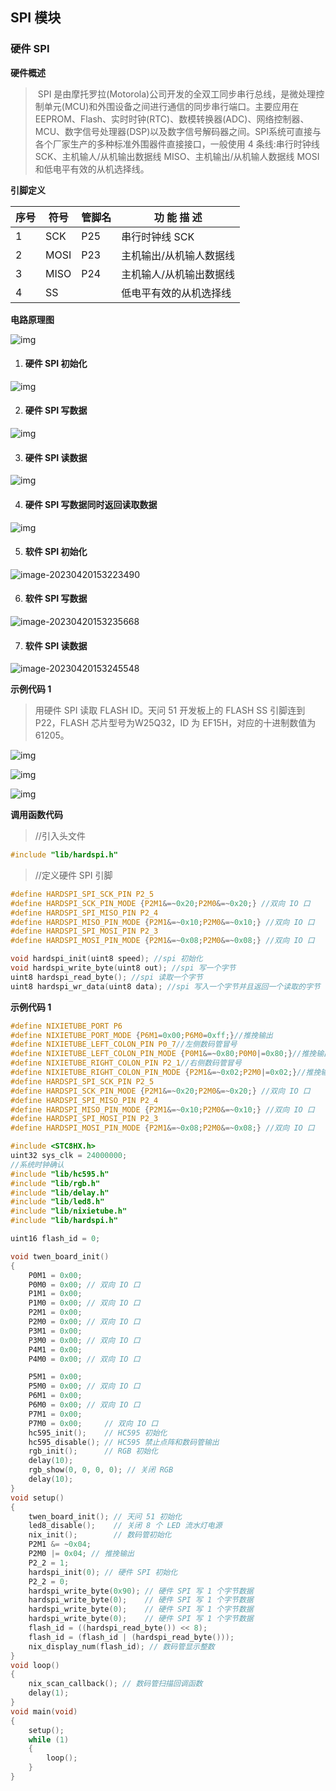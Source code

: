 ## SPI 模块<!-- {docsify-ignore} -->

### 硬件 SPI <!-- {docsify-ignore} -->

**硬件概述**

> ​	SPI 是由摩托罗拉(Motorola)公司开发的全双工同步串行总线，是微处理控制单元(MCU)和外围设备之间进行通信的同步串行端口。主要应用在 EEPROM、Flash、实时时钟(RTC)、数模转换器(ADC)、网络控制器、MCU、数字信号处理器(DSP)以及数字信号解码器之间。SPI系统可直接与各个厂家生产的多种标准外围器件直接接口，一般使用 4 条线:串行时钟线SCK、主机输人/从机输出数据线 MISO、主机输出/从机输人数据线 MOSI 和低电平有效的从机选择线。
>

 

**引脚定义**

| 序号 | 符号 | 管脚名 | 功 能 描 述   |
| -------------- | -------------- | ---------------- | ----------------------- |
| 1              | SCK            | P25              | 串行时钟线 SCK          |
| 2              | MOSI           | P23              | 主机输出/从机输人数据线 |
| 3              | MISO           | P24              | 主机输人/从机输出数据线 |
| 4              | SS             |                  | 低电平有效的从机选择线  |



**电路原理图**

 

![img](硬件SPI.assets/wps617.png) 

 

 

1. #### 硬件 SPI 初始化

![img](硬件SPI.assets/wps618.jpg) 



2. #### 硬件 SPI 写数据

![img](硬件SPI.assets/wps619.jpg) 



3. #### 硬件 SPI 读数据

![img](硬件SPI.assets/wps620.jpg) 



4. #### 硬件 SPI 写数据同时返回读取数据

![img](硬件SPI.assets/wps621.jpg) 

 

5. #### 软件 SPI 初始化

![image-20230420153223490](硬件SPI.assets/image-20230420153223490.png) 



6. #### 软件 SPI 写数据

![image-20230420153235668](硬件SPI.assets/image-20230420153235668.png) 



7. #### 软件 SPI 读数据

![image-20230420153245548](硬件SPI.assets/image-20230420153245548.png) 







**示例代码 1**

> 用硬件 SPI 读取 FLASH ID。天问 51 开发板上的 FLASH SS 引脚连到 P22，FLASH 芯片型号为W25Q32，ID 为 EF15H，对应的十进制数值为 61205。
>



![img](硬件SPI.assets/wps622.png) 





![img](硬件SPI.assets/wps623.png) 

 

![img](硬件SPI.assets/wps624.jpg) 

 

**调用函数代码**

> //引入头文件

```c
#include "lib/hardspi.h"
```

> //定义硬件 SPI 引脚

```c
#define HARDSPI_SPI_SCK_PIN P2_5
#define HARDSPI_SCK_PIN_MODE {P2M1&=~0x20;P2M0&=~0x20;} //双向 IO 口
#define HARDSPI_SPI_MISO_PIN P2_4
#define HARDSPI_MISO_PIN_MODE {P2M1&=~0x10;P2M0&=~0x10;} //双向 IO 口
#define HARDSPI_SPI_MOSI_PIN P2_3
#define HARDSPI_MOSI_PIN_MODE {P2M1&=~0x08;P2M0&=~0x08;} //双向 IO 口

void hardspi_init(uint8 speed); //spi 初始化
void hardspi_write_byte(uint8 out); //spi 写一个字节
uint8 hardspi_read_byte(); //spi 读取一个字节
uint8 hardspi_wr_data(uint8 data); //spi 写入一个字节并且返回一个读取的字节
```

**示例代码 1**

```c
#define NIXIETUBE_PORT P6
#define NIXIETUBE_PORT_MODE {P6M1=0x00;P6M0=0xff;}//推挽输出
#define NIXIETUBE_LEFT_COLON_PIN P0_7//左侧数码管冒号
#define NIXIETUBE_LEFT_COLON_PIN_MODE {P0M1&=~0x80;P0M0|=0x80;}//推挽输出
#define NIXIETUBE_RIGHT_COLON_PIN P2_1//右侧数码管冒号
#define NIXIETUBE_RIGHT_COLON_PIN_MODE {P2M1&=~0x02;P2M0|=0x02;}//推挽输出
#define HARDSPI_SPI_SCK_PIN P2_5
#define HARDSPI_SCK_PIN_MODE {P2M1&=~0x20;P2M0&=~0x20;} //双向 IO 口
#define HARDSPI_SPI_MISO_PIN P2_4
#define HARDSPI_MISO_PIN_MODE {P2M1&=~0x10;P2M0&=~0x10;} //双向 IO 口
#define HARDSPI_SPI_MOSI_PIN P2_3
#define HARDSPI_MOSI_PIN_MODE {P2M1&=~0x08;P2M0&=~0x08;} //双向 IO 口

#include <STC8HX.h>
uint32 sys_clk = 24000000;
//系统时钟确认
#include "lib/hc595.h"
#include "lib/rgb.h"
#include "lib/delay.h"
#include "lib/led8.h"
#include "lib/nixietube.h"
#include "lib/hardspi.h"

uint16 flash_id = 0;

void twen_board_init()
{
    P0M1 = 0x00;
    P0M0 = 0x00; // 双向 IO 口
    P1M1 = 0x00;
    P1M0 = 0x00; // 双向 IO 口
    P2M1 = 0x00;
    P2M0 = 0x00; // 双向 IO 口
    P3M1 = 0x00;
    P3M0 = 0x00; // 双向 IO 口
    P4M1 = 0x00;
    P4M0 = 0x00; // 双向 IO 口

    P5M1 = 0x00;
    P5M0 = 0x00; // 双向 IO 口
    P6M1 = 0x00;
    P6M0 = 0x00; // 双向 IO 口
    P7M1 = 0x00;
    P7M0 = 0x00;     // 双向 IO 口
    hc595_init();    // HC595 初始化
    hc595_disable(); // HC595 禁止点阵和数码管输出
    rgb_init();      // RGB 初始化
    delay(10);
    rgb_show(0, 0, 0, 0); // 关闭 RGB
    delay(10);
}
void setup()
{
    twen_board_init(); // 天问 51 初始化
    led8_disable();    // 关闭 8 个 LED 流水灯电源
    nix_init();        // 数码管初始化
    P2M1 &= ~0x04;
    P2M0 |= 0x04; // 推挽输出
    P2_2 = 1;
    hardspi_init(0); // 硬件 SPI 初始化
    P2_2 = 0;
    hardspi_write_byte(0x90); // 硬件 SPI 写 1 个字节数据
    hardspi_write_byte(0);    // 硬件 SPI 写 1 个字节数据
    hardspi_write_byte(0);    // 硬件 SPI 写 1 个字节数据
    hardspi_write_byte(0);    // 硬件 SPI 写 1 个字节数据
    flash_id = ((hardspi_read_byte()) << 8);
    flash_id = (flash_id | (hardspi_read_byte()));
    nix_display_num(flash_id); // 数码管显示整数
}
void loop()
{
    nix_scan_callback(); // 数码管扫描回调函数
    delay(1);
}
void main(void)
{
    setup();
    while (1)
    {
        loop();
    }
}

```

